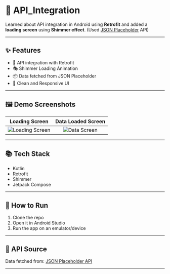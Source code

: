 # 🚀 API_Integration

Learned about API integration in Android using **Retrofit** and added a **loading screen** using **Shimmer effect**. (Used [JSON Placeholder](https://jsonplaceholder.typicode.com/) API)

---

## ✨ Features

- 📡 API integration with Retrofit
- 🎭 Shimmer Loading Animation
- 📦 Data fetched from JSON Placeholder
- 📱 Clean and Responsive UI

---

## 🖼️ Demo Screenshots

| Loading Screen | Data Loaded Screen |
|:---:|:---:|
| ![Loading Screen]([link-to-your-loading-image](https://github.com/shettyharshith33/API_Integration/blob/main/Shimmer.jpg)) | ![Data Screen](link-to-your-data-loaded-image) |

---

## 📚 Tech Stack

- Kotlin
- Retrofit
- Shimmer
- Jetpack Compose

---

## 🚀 How to Run

1. Clone the repo
2. Open it in Android Studio
3. Run the app on an emulator/device

---

## 🔗 API Source

Data fetched from: [JSON Placeholder API](https://jsonplaceholder.typicode.com/)

---
